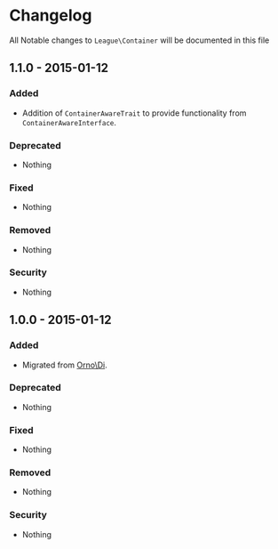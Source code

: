 # Changelog

All Notable changes to `League\Container` will be documented in this file

## 1.1.0 - 2015-01-12

### Added
- Addition of `ContainerAwareTrait` to provide functionality from `ContainerAwareInterface`.

### Deprecated
- Nothing

### Fixed
- Nothing

### Removed
- Nothing

### Security
- Nothing

## 1.0.0 - 2015-01-12

### Added
- Migrated from [Orno\Di](https://github.com/orno/di).

### Deprecated
- Nothing

### Fixed
- Nothing

### Removed
- Nothing

### Security
- Nothing
